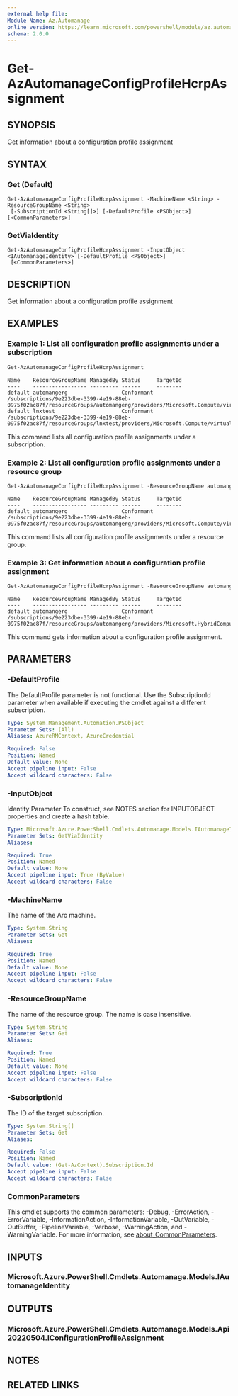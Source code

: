 ```yaml
---
external help file:
Module Name: Az.Automanage
online version: https://learn.microsoft.com/powershell/module/az.automanage/get-azautomanageconfigprofilehcrpassignment
schema: 2.0.0
---
```


# Get-AzAutomanageConfigProfileHcrpAssignment

## SYNOPSIS
Get information about a configuration profile assignment

## SYNTAX

### Get (Default)
```
Get-AzAutomanageConfigProfileHcrpAssignment -MachineName <String> -ResourceGroupName <String>
 [-SubscriptionId <String[]>] [-DefaultProfile <PSObject>] [<CommonParameters>]
```

### GetViaIdentity
```
Get-AzAutomanageConfigProfileHcrpAssignment -InputObject <IAutomanageIdentity> [-DefaultProfile <PSObject>]
 [<CommonParameters>]
```

## DESCRIPTION
Get information about a configuration profile assignment

## EXAMPLES

### Example 1: List all configuration profile assignments under a subscription
```powershell
Get-AzAutomanageConfigProfileHcrpAssignment
```

```output
Name    ResourceGroupName ManagedBy Status     TargetId
----    ----------------- --------- ------     --------
default automangerg                 Conformant /subscriptions/9e223dbe-3399-4e19-88eb-0975f02ac87f/resourceGroups/automangerg/providers/Microsoft.Compute/virtualMachines/aglinuxvm
default lnxtest                     Conformant /subscriptions/9e223dbe-3399-4e19-88eb-0975f02ac87f/resourceGroups/lnxtest/providers/Microsoft.Compute/virtualMachines/advisortest2
```

This command lists all configuration profile assignments under a subscription.

### Example 2: List all configuration profile assignments under a resource group
```powershell
Get-AzAutomanageConfigProfileHcrpAssignment -ResourceGroupName automangerg
```

```output
Name    ResourceGroupName ManagedBy Status     TargetId
----    ----------------- --------- ------     --------
default automangerg                 Conformant /subscriptions/9e223dbe-3399-4e19-88eb-0975f02ac87f/resourceGroups/automangerg/providers/Microsoft.Compute/virtualMachines/aglinuxvm
```

This command lists all configuration profile assignments under a resource group.

### Example 3: Get information about a configuration profile assignment
```powershell
Get-AzAutomanageConfigProfileHcrpAssignment -ResourceGroupName automangerg -MachineName aglinuxmachines
```

```output
Name    ResourceGroupName ManagedBy Status     TargetId
----    ----------------- --------- ------     --------
default automangerg                 Conformant /subscriptions/9e223dbe-3399-4e19-88eb-0975f02ac87f/resourceGroups/automangerg/providers/Microsoft.HybridCompute/machines/aglinuxmachines
```

This command gets information about a configuration profile assignment.

## PARAMETERS

### -DefaultProfile
The DefaultProfile parameter is not functional.
Use the SubscriptionId parameter when available if executing the cmdlet against a different subscription.

```yaml
Type: System.Management.Automation.PSObject
Parameter Sets: (All)
Aliases: AzureRMContext, AzureCredential

Required: False
Position: Named
Default value: None
Accept pipeline input: False
Accept wildcard characters: False
```

### -InputObject
Identity Parameter
To construct, see NOTES section for INPUTOBJECT properties and create a hash table.

```yaml
Type: Microsoft.Azure.PowerShell.Cmdlets.Automanage.Models.IAutomanageIdentity
Parameter Sets: GetViaIdentity
Aliases:

Required: True
Position: Named
Default value: None
Accept pipeline input: True (ByValue)
Accept wildcard characters: False
```

### -MachineName
The name of the Arc machine.

```yaml
Type: System.String
Parameter Sets: Get
Aliases:

Required: True
Position: Named
Default value: None
Accept pipeline input: False
Accept wildcard characters: False
```

### -ResourceGroupName
The name of the resource group.
The name is case insensitive.

```yaml
Type: System.String
Parameter Sets: Get
Aliases:

Required: True
Position: Named
Default value: None
Accept pipeline input: False
Accept wildcard characters: False
```

### -SubscriptionId
The ID of the target subscription.

```yaml
Type: System.String[]
Parameter Sets: Get
Aliases:

Required: False
Position: Named
Default value: (Get-AzContext).Subscription.Id
Accept pipeline input: False
Accept wildcard characters: False
```

### CommonParameters
This cmdlet supports the common parameters: -Debug, -ErrorAction, -ErrorVariable, -InformationAction, -InformationVariable, -OutVariable, -OutBuffer, -PipelineVariable, -Verbose, -WarningAction, and -WarningVariable. For more information, see [about_CommonParameters](http://go.microsoft.com/fwlink/?LinkID=113216).

## INPUTS

### Microsoft.Azure.PowerShell.Cmdlets.Automanage.Models.IAutomanageIdentity

## OUTPUTS

### Microsoft.Azure.PowerShell.Cmdlets.Automanage.Models.Api20220504.IConfigurationProfileAssignment

## NOTES

## RELATED LINKS

